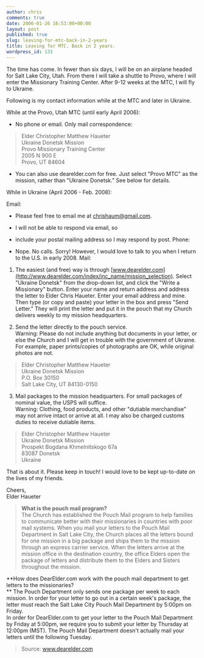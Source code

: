 ```yaml
---
author: chris
comments: true
date: 2006-01-26 16:53:00+00:00
layout: post
published: true
slug: leaving-for-mtc-back-in-2-years
title: Leaving for MTC. Back in 2 years.
wordpress_id: 131
---
```


The time has come. In fewer than six days, I will be on an airplane headed for Salt Lake City, Utah. From there I will take a shuttle to Provo, where I will enter the Missionary Training Center. After 9-12 weeks at the MTC, I will fly to Ukraine.  
  
Following is my contact information while at the MTC and later in Ukraine.  
  
While at the Provo, Utah MTC (until early April 2006):  


  
  * No phone or email.  Only mail correspondence:  


> Elder Christopher Matthew Haueter  
Ukraine Donetsk Mission  
Provo Missionary Training Center  
2005 N 900 E  
Provo, UT 84604

  
  * You can also use dearelder.com for free. Just select "Provo MTC" as the mission, rather than "Ukraine Donetsk." See below for details.  

While in Ukraine (April 2006 - Feb. 2008):  
  
Email:  


  
  * Please feel free to email me at chrishaum@gmail.com.
  
  * I will not be able to respond via email, so
  
  * include your postal mailing address so I may respond by post.
Phone:  


  
  * Nope.  No calls.  Sorry!  However, I would love to talk to you when I return to the U.S. in early 2008.
Mail:  


  
  1. The easiest (and free) way is through [www.dearelder.com](http://www.dearelder.com/index/inc_name/mission_selection). Select "Ukraine Donetsk" from the drop-down list, and click the "Write a Missionary" button. Enter your name and return address and address the letter to Elder Chris Haueter. Enter your email address and mine. Then type (or copy and paste) your letter in the box and press "Send Letter." They will print the letter and put it in the pouch that my Church delivers weekly to my mission headquarters.  
  

  
  2. Send the letter directly to the pouch service.  
 Warning: Please do not include anything but documents in your letter, or else the Church and I will get in trouble with the government of Ukraine. For example, paper prints/copies of photographs are OK, while original photos are not.  


> Elder Christopher Matthew Haueter  
Ukraine Donetsk Mission  
P.O. Box 30150  
Salt Lake City, UT 84130-0150

  
  3. Mail packages to the mission headquarters.  For small packages of nominal value, the USPS will suffice.  
 Warning: Clothing, food products, and other "dutiable merchandise" may not arrive intact or arrive at all. I may also be charged customs duties to receive dutiable items.  


> Elder Christopher Matthew Haueter  
Ukraine Donetsk Mission  
Prospekt Bogdana Khmelnitskogo 67a  
83087 Donetsk  
Ukraine

That is about it.  Please keep in touch!  I would love to be kept up-to-date on the lives of my friends.  
  
Cheers,  
Elder Haueter  


> **What is the pouch mail program?**  
The Church has established the Pouch Mail program to help families to communicate better with their missionaries in countries with poor mail systems. When you mail your letters to the Pouch Mail Department in Salt Lake City, the Church places all the letters bound for one mission in a big package and ships them to the mission through an express carrier service. When the letters arrive at the mission office in the destination country, the office Elders open the package of letters and distribute them to the Elders and Sisters throughout the mission.  
  
**How does DearElder.com work with the pouch mail department to get letters to the missionaries?  
** The Pouch Department only sends one package per week to each mission. In order for your letter to go out in a certain week's package, the letter must reach the Salt Lake City Pouch Mail Department by 5:00pm on Friday.  
In order for DearElder.com to get your letter to the Pouch Mail Department by Friday at 5:00pm, we require you to submit your letter by Thursday at 12:00pm (MST). The Pouch Mail Department doesn't actually mail your letters until the following Tuesday.  
  
> 
> Source: www.dearelder.com
> 
>    
